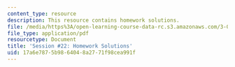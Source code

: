 ```yaml
---
content_type: resource
description: This resource contains homework solutions.
file: /media/https%3A/open-learning-course-data-rc.s3.amazonaws.com/3-091sc-introduction-to-solid-state-chemistry-fall-2010/17a6e7875b9864048a2771f98cea991f_MIT3_091SCF09_hw22_sol.pdf
file_type: application/pdf
resourcetype: Document
title: 'Session #22: Homework Solutions'
uid: 17a6e787-5b98-6404-8a27-71f98cea991f
---
```

